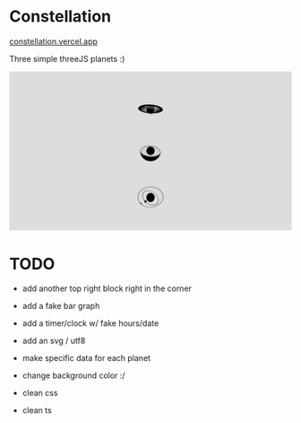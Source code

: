 # Constellation

[constellation.vercel.app](https://constellation-kappa.vercel.app)

Three simple threeJS planets :)

![screen](/constellation.png?raw=true "constellation")

# TODO

- add another top right block right in the corner
- add a fake bar graph
- add a timer/clock w/ fake hours/date
- add an svg / utf8

- make specific data for each planet

- change background color :/

- clean css
- clean ts